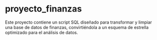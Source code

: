 # proyecto_finanzas
Este proyecto contiene un script SQL diseñado para transformar y limpiar una base de datos de finanzas, convirtiéndola a un esquema de estrella optimizado para el análisis de datos.
